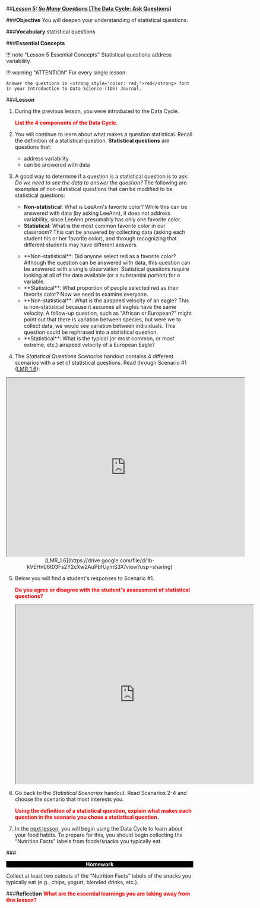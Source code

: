 ##***<u>Lesson 5: So Many Questions* [The Data Cycle: Ask Questions]</u>**

###**Objective**
You will deepen your understanding of statistical questions.

###**Vocabulary**
statistical questions

###**Essential Concepts**

!!! note "Lesson 5 Essential Concepts"
    Statistical questions address variability.

!!! warning "ATTENTION"
    For every single lesson:
    
    Answer the questions in <strong style="color: red;">red</strong> font in your Introduction to Data Science (IDS) Journal.

###**Lesson**
1. During the previous lesson, you were introduced to the Data Cycle. 
    
    <strong style="color: red;">List the 4 components of the Data Cycle.</strong>

2. You will continue to learn about what makes a question statistical. Recall the definition of a statistical question.         **Statistical questions** are questions that:<ul><li>address
    variability</li> <li>can be answered with data</li></ul> 
    
3. A good way to determine if a question is a statistical question is to ask: *Do we need to
    see the data to answer the question?* The following are examples of non-statistical questions that can be modified to be statistical questions:<ul><li> **Non-statistical**: What is LeeAnn's favorite color?  While this can be answered with data (by asking LeeAnn), it does not address variability, since LeeAnn presumably has only one favorite color.</li> <li>**Statistical**: What is the most common favorite color in our classroom?  This can be answered by collecting data (asking each student his or her favorite color), and through recognizing that different students may have different answers.
    </li> <li>**Non-statistical**: Did anyone select red as a favorite color? Although the question can be answered with data, this question can be answered with a single observation. Statistical questions require looking at all of the data available (or a substantial portion) for a variable.</li><li>**Statistical**: What proportion of people selected red as their favorite color? Now we need to examine everyone.</li><li>**Non-statistical**: What is the airspeed velocity of an eagle?  This is non-statistical because it assumes all eagles have the same velocity. A follow-up question, such as "African or European?" might point out that there is variation between species, but were we to collect data, we would see variation between individuals.  This question could be rephrased into a statistical question.</li><li>**Statistical**: What is the typical (or most common, or most extreme, etc.) airspeed velocity of a European Eagle?</li></ul>

4. The *Statistical Questions Scenarios* handout contains 4 different scenarios with a set of statistical questions. Read through Scenario #1 ([LMR_1.6](https://drive.google.com/file/d/1b-kVEHn06t03Fs2Y2cXw2AuPbfUymS3X/view?usp=sharing)):
<div align="center"><iframe src="https://drive.google.com/file/d/1b-kVEHn06t03Fs2Y2cXw2AuPbfUymS3X/preview" width="640" height="480"></iframe><br>[LMR_1.6](https://drive.google.com/file/d/1b-kVEHn06t03Fs2Y2cXw2AuPbfUymS3X/view?usp=sharing)</div>

5. Below you will find a student's responses to Scenario #1. 

    <strong style="color: red;">Do you agree or disagree with the student's assessment of statistical questions?</strong>
    <iframe src="https://drive.google.com/file/d/1Gt8wdCCMpRetP0E5Nmz8ILU1WtBhI6jX/preview" width="640" height="480"></iframe>

6. Go back to the *Statistical Scenarios* handout. Read Scenarios 2-4 and choose the scenario that most interests you.

    <strong style="color: red;"> Using the definition of a statistical question, explain what makes
each question in the scenario you chose a statistical question.</strong>

7. In the [next lesson](lesson6.md), you will begin using the Data Cycle to learn about your
food habits. To prepare for this, you should begin collecting the “Nutrition Facts” labels from
foods/snacks you typically eat.


###<p style="background: black; color: white; text-align: center;">**Homework**</p>
Collect at least two cutouts of the “Nutrition Facts” labels of the snacks you typically eat (e.g.,
chips, yogurt, blended drinks, etc.).


###**Reflection**
<strong style="color: red;">What are the essential learnings you are taking away from this lesson?</strong> 